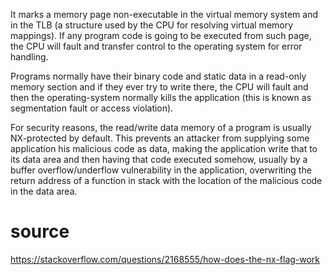 It marks a memory page non-executable in the virtual memory system and in the TLB (a structure used by the CPU for resolving virtual memory mappings). If any program code is going to be executed from such page, the CPU will fault and transfer control to the operating system for error handling.

Programs normally have their binary code and static data in a read-only memory section and if they ever try to write there, the CPU will fault and then the operating-system normally kills the application (this is known as segmentation fault or access violation).

For security reasons, the read/write data memory of a program is usually NX-protected by default. This prevents an attacker from supplying some application his malicious code as data, making the application write that to its data area and then having that code executed somehow, usually by a buffer overflow/underflow vulnerability in the application, overwriting the return address of a function in stack with the location of the malicious code in the data area.

# source

https://stackoverflow.com/questions/2168555/how-does-the-nx-flag-work
